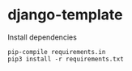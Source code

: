 # django-template

Install dependencies
```pip
pip-compile requirements.in
pip3 install -r requirements.txt
```
